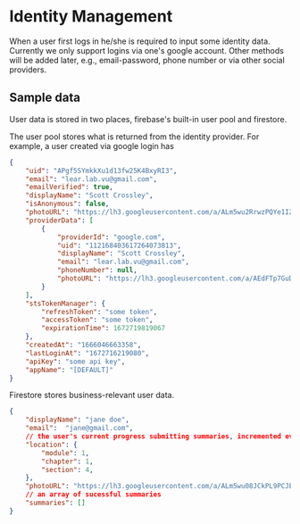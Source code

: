 # Identity Management

When a user first logs in he/she is required to input some identity data. Currently we only support logins via one's google account. Other methods will be added later, e.g., email-password, phone number or via other social providers.

## Sample data

User data is stored in two places, firebase's built-in user pool and firestore.

The user pool stores what is returned from the identity provider. For example, a user created via google login has

```json
{
    "uid": "APgf5SYmkkXu1d13fw25K4BxyRI3",
    "email": "lear.lab.vu@gmail.com",
    "emailVerified": true,
    "displayName": "Scott Crossley",
    "isAnonymous": false,
    "photoURL": "https://lh3.googleusercontent.com/a/ALm5wu2RrwzPQYe1IZYKGuwug6BmvBROfV3kmyAiCb77=s96-c",
    "providerData": [
        {
            "providerId": "google.com",
            "uid": "112168403617264073813",
            "displayName": "Scott Crossley",
            "email": "lear.lab.vu@gmail.com",
            "phoneNumber": null,
            "photoURL": "https://lh3.googleusercontent.com/a/AEdFTp7GuDRSryTEoiSFSw45MUubMB-3a87030KOfSxi=s96-c"
        }
    ],
    "stsTokenManager": {
        "refreshToken": "some token",
        "accessToken": "some token",
        "expirationTime": 1672719819067
    },
    "createdAt": "1666046663358",
    "lastLoginAt": "1672716219080",
    "apiKey": "some api key",
    "appName": "[DEFAULT]"
}
```

Firestore stores business-relevant user data.

```json
{
    "displayName": "jane doe",
    "email":  "jane@gmail.com",
    // the user's current progress submitting summaries, incremented everytime when the user submits a new successful
    "location": {
        "module": 1,
        "chapter": 1,
        "section": 4,
    },
    "photoURL": "https://lh3.googleusercontent.com/a/ALm5wu08JCkPL9PCJEEfQhuIfOr1kV4fS534NAc74jBC7Q=s96-c",
    // an array of sucessful summaries
    "summaries": []
}

```